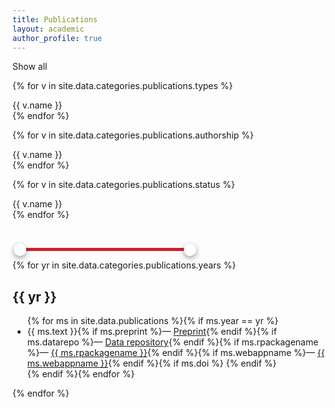 ```yaml
---
title: Publications
layout: academic
author_profile: true
---
```


<!-- selectors -->
<aside class="sidebar__control sticky">
  <p><div class="btn btn--selected select-all">Show all</div></p>
  <p>{% for v in site.data.categories.publications.types %}<div class="btn btn--unselected select-type-{{ v.id }}">{{ v.name }}</div>{% endfor %}</p>
  <p>{% for v in site.data.categories.publications.authorship %}<div class="btn btn--unselected select-type-{{ v.id }}">{{ v.name }}</div>{% endfor %}</p>
  <p>{% for v in site.data.categories.publications.status %}<div class="btn btn--unselected select-type-{{ v.id }}">{{ v.name }}</div>{% endfor %}</p>
</aside>

<!-- slider for years -->
<style>
[slider] {
  width: 300px;
  position: relative;
  height: 5px;
  margin: 45px 0 10px 0;
}

[slider] > div {
  position: absolute;
  left: 13px;
  right: 15px;
  height: 5px;
}
[slider] > div > [inverse-left] {
  position: absolute;
  left: 0;
  height: 5px;
  border-radius: 10px;
  background-color: #CCC;
  margin: 0 7px;
}

[slider] > div > [inverse-right] {
  position: absolute;
  right: 0;
  height: 5px;
  border-radius: 10px;
  background-color: #CCC;
  margin: 0 7px;
}


[slider] > div > [range] {
  position: absolute;
  left: 0;
  height: 5px;
  border-radius: 14px;
  background-color: #d02128;
}

[slider] > div > [thumb] {
  position: absolute;
  top: -7px;
  z-index: 2;
  height: 20px;
  width: 20px;
  text-align: left;
  margin-left: -11px;
  cursor: pointer;
  box-shadow: 0 3px 8px rgba(0, 0, 0, 0.4);
  background-color: #FFF;
  border-radius: 50%;
  outline: none;
}

[slider] > input[type=range] {
  position: absolute;
  pointer-events: none;
  -webkit-appearance: none;
  z-index: 3;
  height: 14px;
  top: -2px;
  width: 100%;
  opacity: 0;
}

div[slider] > input[type=range]:focus::-webkit-slider-runnable-track {
  background: transparent;
  border: transparent;
}

div[slider] > input[type=range]:focus {
  outline: none;
}

div[slider] > input[type=range]::-webkit-slider-thumb {
  pointer-events: all;
  width: 28px;
  height: 28px;
  border-radius: 0px;
  border: 0 none;
  background: red;
  -webkit-appearance: none;
}

div[slider] > input[type=range]::-ms-fill-lower {
  background: transparent;
  border: 0 none;
}

div[slider] > input[type=range]::-ms-fill-upper {
  background: transparent;
  border: 0 none;
}

div[slider] > input[type=range]::-ms-tooltip {
  display: none;
}

[slider] > div > [sign] {
  opacity: 0;
  position: absolute;
  margin-left: -11px;
  top: -39px;
  z-index:3;
  background-color: #d02128;
  color: #fff;
  width: 28px;
  height: 28px;
  border-radius: 28px;
  -webkit-border-radius: 28px;
  align-items: center;
  -webkit-justify-content: center;
  justify-content: center;
  text-align: center;
}

[slider] > div > [sign]:after {
  position: absolute;
  content: '';
  left: 0;
  border-radius: 16px;
  top: 19px;
  border-left: 14px solid transparent;
  border-right: 14px solid transparent;
  border-top-width: 16px;
  border-top-style: solid;
  border-top-color: #d02128;
}

[slider] > div > [sign] > span {
  font-size: 12px;
  font-weight: 700;
  line-height: 28px;
}

[slider]:hover > div > [sign] {
  opacity: 1;
}
</style>
<div slider id="slider-distance">
  <div>
    <div inverse-left style="width:70%;"></div>
    <div inverse-right style="width:70%;"></div>
    <div range style="left:0%;right:0%;"></div>
    <span thumb style="left:0%;"></span>
    <span thumb style="left:100%;"></span>
    <div sign style="left:0%;">
      <span id="value">0</span>
    </div>
    <div sign style="left:100%;">
      <span id="value">100</span>
    </div>
  </div>
  <input type="range" value="0" max="100" min="0" step="1" oninput="this.value=Math.min(this.value,this.parentNode.childNodes[5].value-1);let value = (this.value/parseInt(this.max))*100var children = this.parentNode.childNodes[1].childNodes;children[1].style.width=value+'%';children[5].style.left=value+'%';children[7].style.left=value+'%';children[11].style.left=value+'%';children[11].childNodes[1].innerHTML=this.value;" />

  <input type="range" value="100" max="100" min="0" step="1" oninput="this.value=Math.max(this.value,this.parentNode.childNodes[3].value-(-1));let value = (this.value/parseInt(this.max))*100var children = this.parentNode.childNodes[1].childNodes;children[3].style.width=(100-value)+'%';children[5].style.right=(100-value)+'%';children[9].style.left=value+'%';children[13].style.left=value+'%';children[13].childNodes[1].innerHTML=this.value;" />
</div>

<script src="https://cdnjs.cloudflare.com/ajax/libs/noUiSlider/12.0.0/nouislider.min.js" integrity="sha512-6vo59lZMHB6GgEySnojEnfhnugP7LR4qm6akxptNOw/KW+i9o9MK4Gaia8f/eJATjAzCkgN3CWlIHWbVi2twpg==" crossorigin="anonymous"></script>
<link rel="stylesheet" href="https://cdnjs.cloudflare.com/ajax/libs/noUiSlider/12.0.0/nouislider.min.css" integrity="sha512-kSH0IqtUh1LRE0tlO8dWN7rbmdy5cqApopY6ABJ4U99HeKulW6iKG5KgrVfofEXQOYtdQGFjj2N/DUBnj3CNmQ==" crossorigin="anonymous" />
<div id="slider">
</div>
<script>
var slider = document.getElementById('slider');
noUiSlider.create(slider, {
    start: [20, 80],
    step: 1,
    connect: true,
    range: {
        'min': [2016],
        'max': [2021]
    }
});
</script>


<!-- listing -->
{% for yr in site.data.categories.publications.years %}
<h2 id="year-{{ yr }}">{{ yr }}</h2>
<ul>
{% for ms in site.data.publications %}{% if ms.year == yr %}
  <li class="publ-type-{{ ms.type }} publ-auth-{{ ms.authorship }} publ-status-{{ ms.status }}">
    {{ ms.text }}{% if ms.preprint %}&mdash; <a href="{{ ms.preprint }}">Preprint</a>{% endif %}{% if ms.datarepo %}&mdash; <a href="{{ ms.datarepo }}">Data repository</a>{% endif %}{% if ms.rpackagename %}&mdash; <a href="{{ ms.rpackagelink }}">{{ ms.rpackagename }}</a>{% endif %}{% if ms.webappname %}&mdash; <a href="{{ ms.webapplink }}">{{ ms.webappname }}</a>{% endif %}{% if ms.doi %} <div data-badge-popover="bottom" style="display: inline-block;" data-badge-type="4" data-doi="{{ ms.doi }}" data-hide-no-mentions="true" class="altmetric-embed"></div>{% endif %}
    </li>
{% endif %}{% endfor %}
</ul>
{% endfor %}
<script type='text/javascript' src='https://d1bxh8uas1mnw7.cloudfront.net/assets/embed.js'></script>
